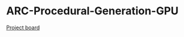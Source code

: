 # ARC-Procedural-Generation-GPU

[Project board](https://www.notion.so/cis-565-final-project/594384f0181441ca965c1efa26987d79?v=456ed0e5801440b59edb6f55ea2a93c3)
